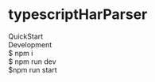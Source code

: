 # typescriptHarParser
QuickStart<br/>
Development<br/>
$ npm i<br/>
$ npm run dev<br/>
$npm run start<br/>



